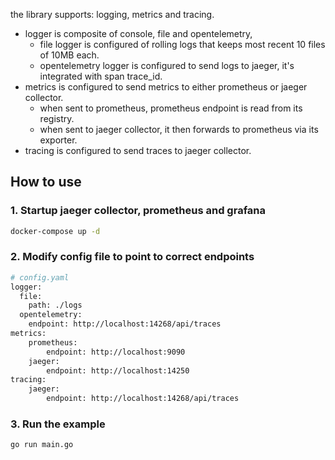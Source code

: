 the library supports: logging, metrics and tracing.

- logger is composite of console, file and opentelemetry, 
  - file logger is configured of rolling logs that keeps most recent 10 files of 10MB each.
  - opentelemetry logger is configured to send logs to jaeger, it's integrated with span trace_id.
- metrics is configured to send metrics to either prometheus or jaeger collector.
  - when sent to prometheus, prometheus endpoint is read from its registry.
  - when sent to jaeger collector, it then forwards to prometheus via its exporter.
- tracing is configured to send traces to jaeger collector.

## How to use

### 1. Startup jaeger collector, prometheus and grafana

```bash
docker-compose up -d
```

### 2. Modify config file to point to correct endpoints

```bash
# config.yaml
logger:
  file:
    path: ./logs
  opentelemetry:
    endpoint: http://localhost:14268/api/traces
metrics:
    prometheus:
        endpoint: http://localhost:9090
    jaeger:
        endpoint: http://localhost:14250
tracing:
    jaeger:
        endpoint: http://localhost:14268/api/traces
```

### 3. Run the example

```bash
go run main.go
```
